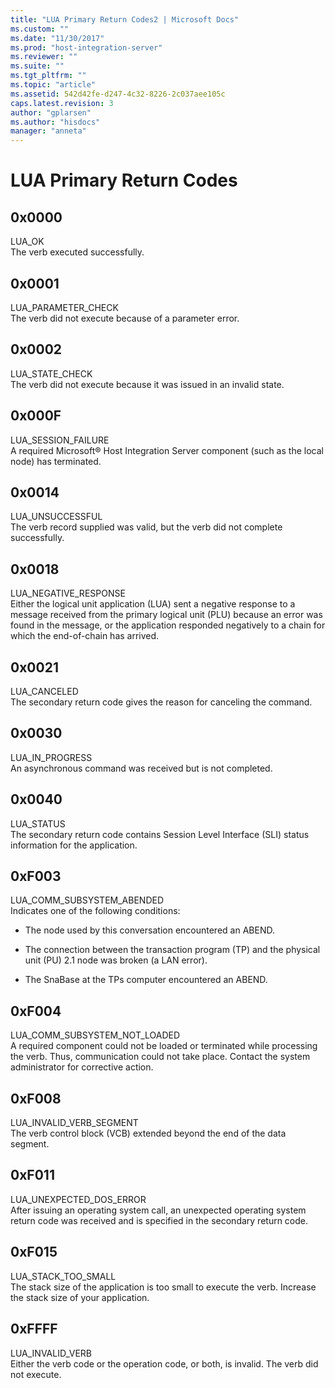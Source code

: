 ```yaml
---
title: "LUA Primary Return Codes2 | Microsoft Docs"
ms.custom: ""
ms.date: "11/30/2017"
ms.prod: "host-integration-server"
ms.reviewer: ""
ms.suite: ""
ms.tgt_pltfrm: ""
ms.topic: "article"
ms.assetid: 542d42fe-d247-4c32-8226-2c037aee105c
caps.latest.revision: 3
author: "gplarsen"
ms.author: "hisdocs"
manager: "anneta"
---
```

# LUA Primary Return Codes
## 0x0000  
 LUA_OK  
 The verb executed successfully.  
  
## 0x0001  
 LUA_PARAMETER_CHECK  
 The verb did not execute because of a parameter error.  
  
## 0x0002  
 LUA_STATE_CHECK  
 The verb did not execute because it was issued in an invalid state.  
  
## 0x000F  
 LUA_SESSION_FAILURE  
 A required Microsoft® Host Integration Server component (such as the local node) has terminated.  
  
## 0x0014  
 LUA_UNSUCCESSFUL  
 The verb record supplied was valid, but the verb did not complete successfully.  
  
## 0x0018  
 LUA_NEGATIVE_RESPONSE  
 Either the logical unit application (LUA) sent a negative response to a message received from the primary logical unit (PLU) because an error was found in the message, or the application responded negatively to a chain for which the end-of-chain has arrived.  
  
## 0x0021  
 LUA_CANCELED  
 The secondary return code gives the reason for canceling the command.  
  
## 0x0030  
 LUA_IN_PROGRESS  
 An asynchronous command was received but is not completed.  
  
## 0x0040  
 LUA_STATUS  
 The secondary return code contains Session Level Interface (SLI) status information for the application.  
  
## 0xF003  
 LUA_COMM_SUBSYSTEM_ABENDED  
 Indicates one of the following conditions:  
  
-   The node used by this conversation encountered an ABEND.  
  
-   The connection between the transaction program (TP) and the physical unit (PU) 2.1 node was broken (a LAN error).  
  
-   The SnaBase at the TPs computer encountered an ABEND.  
  
## 0xF004  
 LUA_COMM_SUBSYSTEM_NOT_LOADED  
 A required component could not be loaded or terminated while processing the verb. Thus, communication could not take place. Contact the system administrator for corrective action.  
  
## 0xF008  
 LUA_INVALID_VERB_SEGMENT  
 The verb control block (VCB) extended beyond the end of the data segment.  
  
## 0xF011  
 LUA_UNEXPECTED_DOS_ERROR  
 After issuing an operating system call, an unexpected operating system return code was received and is specified in the secondary return code.  
  
## 0xF015  
 LUA_STACK_TOO_SMALL  
 The stack size of the application is too small to execute the verb. Increase the stack size of your application.  
  
## 0xFFFF  
 LUA_INVALID_VERB  
 Either the verb code or the operation code, or both, is invalid. The verb did not execute.